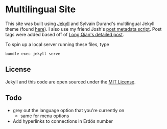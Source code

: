 # Multilingual Site

This site was built using [Jekyll](https://jekyll.github.io/minima/) and Sylvain Durand's multilingual Jekyll theme (found [here](https://github.com/sylvaindurand/jekyll-multilingual)). I also use my friend Josh's [post metadata script](https://github.com/jyn514/jyn514.github.io/blob/master/scripts/new_post). Post tags were added based off of [Long Qian's detailed post](http://longqian.me/2017/02/09/github-jekyll-tag/).

To spin up a local server running these files, type
```
bundle exec jekyll serve
```

## License

Jekyll and this code are open sourced under the [MIT License](http://opensource.org/licenses/MIT).

## Todo

- grey out the language option that you're currently on
    - same for menu options
- Add hyperlinks to connections in Erdös number
